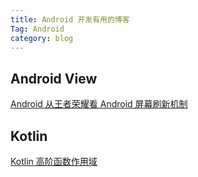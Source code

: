 ```yaml
---
title: Android 开发有用的博客
Tag: Android
category: blog
---
```


## Android View

[Android 从王者荣耀看 Android 屏幕刷新机制](https://mp.weixin.qq.com/s/sLPE-fHXCXuCgfFc8axTjA)

## Kotlin

[Kotlin 高阶函数作用域](https://juejin.cn/post/6844903608161419277)

